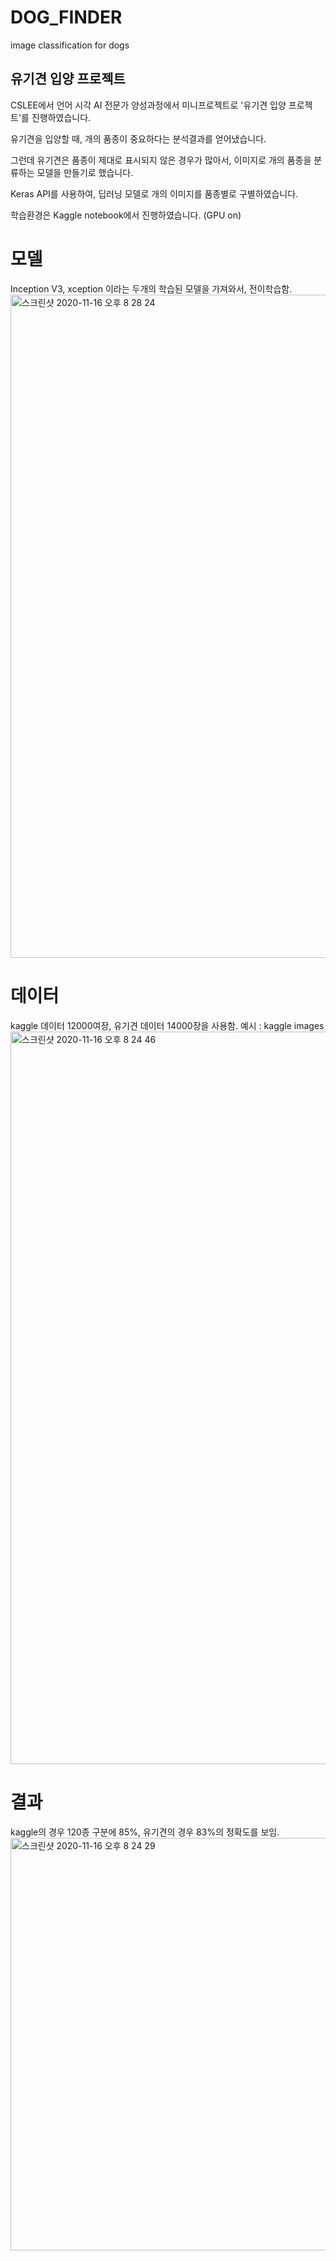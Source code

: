 # DOG_FINDER
image classification for dogs


## 유기견 입양 프로젝트  

CSLEE에서 언어 시각 AI 전문가 양성과정에서 미니프로젝트로 '유기견 입양 프로젝트'를 진행하였습니다.

유기견을 입양할 때, 개의 품종이 중요하다는 분석결과를 얻어냈습니다.

그런데 유기견은 품종이 제대로 표시되지 않은 경우가 많아서, 이미지로 개의 품종을 분류하는 모델을 만들기로 했습니다.

Keras API를 사용하여, 딥러닝 모델로 개의 이미지를 품종별로 구별하였습니다.

학습환경은 Kaggle notebook에서 진행하였습니다. (GPU on)

# 모델
Inception V3, xception 이라는 두개의 학습된 모델을 가져와서, 전이학습함.
<img width="1061" alt="스크린샷 2020-11-16 오후 8 28 24" src="https://user-images.githubusercontent.com/66561385/99247641-95bfd480-284a-11eb-8ef2-2fcf4d0c3819.png">

# 데이터
kaggle 데이터 12000여장, 유기견 데이터 14000장을 사용함.
예시 : kaggle images
<img width="1172" alt="스크린샷 2020-11-16 오후 8 24 46" src="https://user-images.githubusercontent.com/66561385/99247135-dcf99580-2849-11eb-9dbd-15d3cb3f3ec6.png">

# 결과
kaggle의 경우 120종 구분에 85%, 유기견의 경우 83%의 정확도를 보임.
<img width="660" alt="스크린샷 2020-11-16 오후 8 24 29" src="https://user-images.githubusercontent.com/66561385/99247144-dec35900-2849-11eb-8121-e8535b5d44aa.png">
